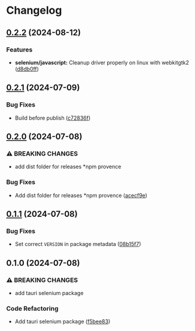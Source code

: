 # Changelog

## [0.2.2](https://github.com/bukowa/tauri-e2e/compare/@tauri-e2e/selenium-v0.2.1...@tauri-e2e/selenium-v0.2.2) (2024-08-12)


### Features

* **selenium/javascript:** Cleanup driver properly on linux with webkitgtk2 ([d8db0ff](https://github.com/bukowa/tauri-e2e/commit/d8db0ff0f5e9df7189a126926034d17a661ce4b5))

## [0.2.1](https://github.com/bukowa/tauri-e2e/compare/@tauri-e2e/selenium-v0.2.0...@tauri-e2e/selenium-v0.2.1) (2024-07-09)


### Bug Fixes

* Build before publish ([c72836f](https://github.com/bukowa/tauri-e2e/commit/c72836faf471ab2b0ffdb534ffefd67d024d0063))

## [0.2.0](https://github.com/bukowa/tauri-e2e/compare/@tauri-e2e/selenium-v0.1.1...@tauri-e2e/selenium-v0.2.0) (2024-07-08)


### ⚠ BREAKING CHANGES

* add dist folder for releases *npm provence

### Bug Fixes

* Add dist folder for releases *npm provence ([acecf9e](https://github.com/bukowa/tauri-e2e/commit/acecf9e5003ca91cdf6a11a2e8ce3386953f02af))

## [0.1.1](https://github.com/bukowa/tauri-e2e/compare/@tauri-e2e/selenium-v0.1.0...@tauri-e2e/selenium-v0.1.1) (2024-07-08)


### Bug Fixes

* Set correct `VERSION` in package metadata ([08b15f7](https://github.com/bukowa/tauri-e2e/commit/08b15f71e591049e00f8b052a89cfca18b30aed3))

## 0.1.0 (2024-07-08)


### ⚠ BREAKING CHANGES

* add tauri selenium package

### Code Refactoring

* Add tauri selenium package ([f5bee83](https://github.com/bukowa/tauri-e2e/commit/f5bee830d06a3c43a68c8a2e077c85bbf27257c0))
